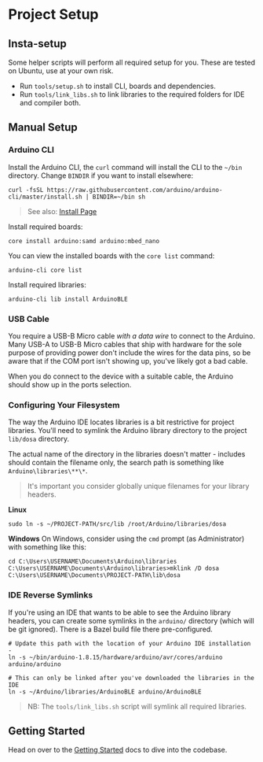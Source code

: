 Project Setup
=============
Insta-setup
-----------
Some helper scripts will perform all required setup for you. These are tested on Ubuntu, use at your own risk.

* Run `tools/setup.sh` to install CLI, boards and dependencies.
* Run `tools/link_libs.sh` to link libraries to the required folders for IDE and compiler both.

Manual Setup
------------
### Arduino CLI
Install the Arduino CLI, the `curl` command will install the CLI to the `~/bin` directory. Change `BINDIR` if you want
to install elsewhere:
 
    curl -fsSL https://raw.githubusercontent.com/arduino/arduino-cli/master/install.sh | BINDIR=~/bin sh

> See also: [Install Page](https://arduino.github.io/arduino-cli/latest/installation/)

Install required boards:
    
    core install arduino:samd arduino:mbed_nano
    
You can view the installed boards with the `core list` command:

    arduino-cli core list

Install required libraries:

    arduino-cli lib install ArduinoBLE


### USB Cable

You require a USB-B Micro cable _with a data wire_ to connect to the Arduino. Many USB-A to USB-B Micro cables that ship
with hardware for the sole purpose of providing power don't include the wires for the data pins, so be aware that if the
COM port isn't showing up, you've likely got a bad cable.

When you do connect to the device with a suitable cable, the Arduino should show up in the ports selection.


### Configuring Your Filesystem
The way the Arduino IDE locates libraries is a bit restrictive for project libraries. You'll need to symlink the Arduino
library directory to the project `lib/dosa` directory.

The actual name of the directory in the libraries doesn't matter - includes should contain the filename only, the search
path is something like `Arduino\libraries\**\*`.

> It's important you consider globally unique filenames for your library headers.

**Linux**

    sudo ln -s ~/PROJECT-PATH/src/lib /root/Arduino/libraries/dosa

**Windows**
On Windows, consider using the `cmd` prompt (as Administrator) with something like this:

    cd C:\Users\USERNAME\Documents\Arduino\libraries
    C:\Users\USERNAME\Documents\Arduino\libraries>mklink /D dosa C:\Users\USERNAME\Documents\PROJECT-PATH\lib\dosa

### IDE Reverse Symlinks
If you're using an IDE that wants to be able to see the Arduino library headers, you can create some symlinks in the
`arduino/` directory (which will be git ignored). There is a Bazel build file there pre-configured.

    # Update this path with the location of your Arduino IDE installation -
    ln -s ~/bin/arduino-1.8.15/hardware/arduino/avr/cores/arduino arduino/arduino
    
    # This can only be linked after you've downloaded the libraries in the IDE
    ln -s ~/Arduino/libraries/ArduinoBLE arduino/ArduinoBLE

> NB: The `tools/link_libs.sh` script will symlink all required libraries.


Getting Started
---------------
Head on over to the [Getting Started](Getting_Started.md) docs to dive into the codebase.
